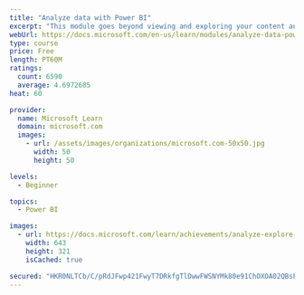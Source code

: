 ```yaml
---
title: "Analyze data with Power BI"
excerpt: "This module goes beyond viewing and exploring your content and explains how to interact with it by working with reports and dashboards to uncover and share new business insights."
webUrl: https://docs.microsoft.com/en-us/learn/modules/analyze-data-power-bi/
type: course
price: Free
length: PT60M
ratings:
  count: 6590
  average: 4.6972685
heat: 60

provider:
  name: Microsoft Learn
  domain: microsoft.com
  images:
    - url: /assets/images/organizations/microsoft.com-50x50.jpg
      width: 50
      height: 50

levels:
  - Beginner

topics:
  - Power BI

images:
  - url: https://docs.microsoft.com/learn/achievements/analyze-explore-data-power-bi-social.png
    width: 643
    height: 321
    isCached: true

secured: "HKR0NLTCb/C/pRdJFwp421FwyT7DRkfgTlDwwFWSNYMk80e91ChOXOA02QBsFtfw0EQ3qCq//suzmZvgM76ZfghmzEI7SvGNZzFQzJmftMRA1VraGdf+NHaagX6SZArZGKHpApEz3d875VK00sx3caiYG3MrLefyPml9sOI08SgjEnxYfMBTtGLccW3nWCtF4gZZsOUj2cXLCpV9OJAyadQwTzxsVCKXq9pDgF0CNkYQkF5+n8w04KA4EXlKxR0uhQlZBi948+1PQefFq7RRQgndIIHuQ/N9Kfe5m/xIP2wC5nzkYBbSykBm7OPD10jUl9OxuQCqt2fskc2W1nJNZI1HPJXL1Dt+4q8/voP0cUdhUtf6SpfEp+jf4dk45VhJYORF7vrl7W7mkWH8EmlHNg+A50sE4OPoJ3aJh+mmVlM=;vqAxQJsC6XHO6FY0e3kSiw=="
---
```


